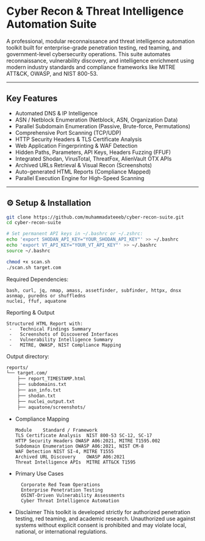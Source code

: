 # Cyber Recon & Threat Intelligence Automation Suite

A professional, modular reconnaissance and threat intelligence automation toolkit built for enterprise-grade penetration testing, red teaming, and government-level cybersecurity operations. This suite automates reconnaissance, vulnerability discovery, and intelligence enrichment using modern industry standards and compliance frameworks like MITRE ATT&CK, OWASP, and NIST 800-53.

---

##  Key Features

- Automated DNS & IP Intelligence
- ASN / Netblock Enumeration (Netblock, ASN, Organization Data)
- Parallel Subdomain Enumeration (Passive, Brute-force, Permutations)
- Comprehensive Port Scanning (TCP/UDP)
- HTTP Security Headers & TLS Certificate Analysis
- Web Application Fingerprinting & WAF Detection
- Hidden Paths, Parameters, API Keys, Headers Fuzzing (FFUF)
- Integrated Shodan, VirusTotal, ThreatFox, AlienVault OTX APIs
- Archived URLs Retrieval & Visual Recon (Screenshots)
- Auto-generated HTML Reports (Compliance Mapped)
- Parallel Execution Engine for High-Speed Scanning

---

## ⚙ Setup & Installation

```bash
git clone https://github.com/muhammadateeeb/cyber-recon-suite.git
cd cyber-recon-suite

# Set permanent API keys in ~/.bashrc or ~/.zshrc:
echo 'export SHODAN_API_KEY="YOUR_SHODAN_API_KEY"' >> ~/.bashrc
echo 'export VT_API_KEY="YOUR_VT_API_KEY"' >> ~/.bashrc
source ~/.bashrc

chmod +x scan.sh
./scan.sh target.com
```

Required Dependencies:

    bash, curl, jq, nmap, amass, assetfinder, subfinder, httpx, dnsx
    asnmap, puredns or shuffledns
    nuclei, ffuf, aquatone

 Reporting & Output

    Structured HTML Report with:
     -   Technical Findings Summary
     -   Screenshots of Discovered Interfaces
     -   Vulnerability Intelligence Summary
     -   MITRE, OWASP, NIST Compliance Mapping

Output directory:
```bash
reports/
└── target.com/
    ├── report_TIMESTAMP.html
    ├── subdomains.txt
    ├── asn_info.txt
    ├── shodan.txt
    ├── nuclei_output.txt
    ├── aquatone/screenshots/
```
- Compliance Mapping
  
      Module	Standard / Framework
      TLS Certificate Analysis	NIST 800-53 SC-12, SC-17
      HTTP Security Headers	OWASP A06:2021, MITRE T1595.002
      Subdomain Enumeration	OWASP A06:2021, NIST CM-8
      WAF Detection	NIST SI-4, MITRE T1555
      Archived URL Discovery	OWASP A06:2021
      Threat Intelligence APIs	MITRE ATT&CK T1595
  
- Primary Use Cases

        Corporate Red Team Operations
        Enterprise Penetration Testing
        OSINT-Driven Vulnerability Assessments
        Cyber Threat Intelligence Automation

- Disclaimer
This toolkit is developed strictly for authorized penetration testing, red teaming, and academic research. Unauthorized use against systems without explicit consent is prohibited and may violate local, national, or international regulations.
